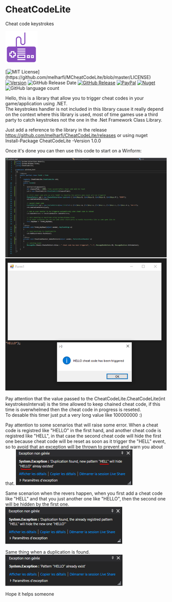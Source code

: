 # CheatCodeLite
Cheat code keystrokes<br>

<img src="resources/logo.png" width="100">

[![MIT License](https://img.shields.io/apm/l/atomic-design-ui.svg?)](https://github.com/melharfi/MCheatCodeLite/blob/master/LICENSE)
[![Version](https://badge.fury.io/gh/tterb%2FHyde.svg)](https://github.com/melharfi/MCheatCodeLite)
![GitHub Release Date](https://img.shields.io/github/release-date/melharfi/CheatCodeLite?color=black)
[![GitHub Release](https://img.shields.io/github/v/release/melharfi/CheatCodeLite)](https://github.com/melharfi/CheatCodeLite/releases) 
[![PayPal](https://img.shields.io/badge/paypal-donate-yellow.svg)](https://www.paypal.com/cgi-bin/webscr?cmd=_s-xclick&hosted_button_id=VN92ND2CDMX92)
[![Nuget](https://img.shields.io/nuget/v/melharfi?color=red)](https://www.nuget.org/packages/CheatCodeLite/)
![GitHub language count](https://img.shields.io/github/languages/count/melharfi/CheatCodeLite?color=red)

Hello, this is a library that allow you to trigger cheat codes in your game/application using .NET.<br>
The keystrokes handler is not included in this library cause it really depend on the context where this library is used, most of time games use a third party to catch keystrokes not the one in the .Net Framework Class Library.<br>

Just add a reference to the library in the release https://github.com/melharfi/CheatCodeLite/releases
or using nuget<br>
Install-Package CheatCodeLite -Version 1.0.0

Once it's done you can then use this code to start on a Winform:


<img src="resources/sample1.PNG"><br>
<img src="resources/sample2.PNG"><br>

Pay attention that the value passed to the CheatCodeLite.CheatCodeLite(int keystrokesInterval) is the time allowed to keep chained cheat code, if this time is overwhelmed then the cheat code in progress is reseted.<br>
To desable this timer just put a very long value like 100000000 :)<br>

Pay attention to some scenarios that will raise some error.
When a cheat code is registred like "HELLO" in the first hand, and another cheat code is registred like "HELL", in that case the second cheat code will hide the first one because cheat code will be reset as soon as it trigger the "HELL" event, so to avoid that an exception will be thrown to prevent and warn you about that.
<img src="resources/throwError1.PNG"><br>

Same scenarion when the revers happen, when you first add a cheat code like "HELL" and that you just another one like "HELLO", then the second one will be hidden by the first one.<br>
<img src="resources/throwError2.PNG"><br>

Same thing when a duplication is found.<br>
<img src="resources/throwError3.PNG"><br>

Hope it helps someone
